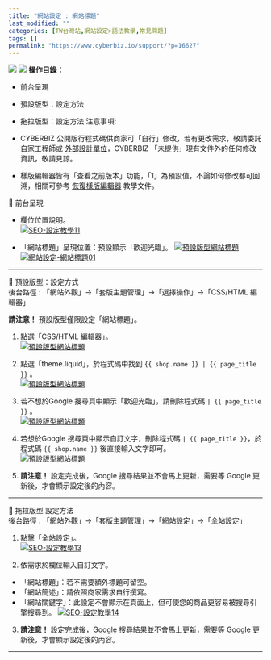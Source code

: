 ```yaml
---
title: "網站設定 : 網站標題"
last_modified: ""
categories: [TW台灣站,網站設定>語法教學,常見問題]
tags: []
permalink: "https://www.cyberbiz.io/support/?p=16627"
---
```


![](https://www.cyberbiz.io/support/wp-content/uploads/適用站別.png)
[![](https://www.cyberbiz.io/support/wp-content/uploads/台灣站.png)](https://www.cyberbiz.io/support/?page_id=2490)
**操作目錄：**

* 前台呈現
* 預設版型：設定方法
* 拖拉版型：設定方法
注意事項:  

* CYBERBIZ 公開版行程式碼供商家可「自行」修改，若有更改需求，敬請委託自家工程師或 [外部設計單位](https://docs.google.com/spreadsheets/d/1uvrqOE10xyMVPvUctgOw9HddT9wbty5ZCNnBQCpmlMI/edit?usp=sharing)，CYBERBIZ 「未提供」現有文件外的任何修改資訊，敬請見諒。 
* 樣版編輯器皆有「查看之前版本」功能，「1」為預設值，不論如何修改都可回溯，相關可參考 [恢復樣版編輯器](https://www.cyberbiz.io/support/?p=16146) 教學文件。 

📌 前台呈現  

* 欄位位置說明。  
[![SEO-設定教學11](https://www.cyberbiz.io/support/wp-content/uploads/SEO-設定教學11.png)](https://www.cyberbiz.io/support/wp-content/uploads/SEO-設定教學11.png)



* 「網站標題」呈現位置：預設顯示「歡迎光臨」。
[![預設版型網站標題](https://www.cyberbiz.co/helpcenter/wp-content/uploads/2019/10/網站搜尋結果的歡迎光臨.png)](https://www.cyberbiz.co/helpcenter/wp-content/uploads/2019/10/網站搜尋結果的歡迎光臨.png)  
[![網站設定-網站標題01](https://www.cyberbiz.io/support/wp-content/uploads/網站設定-網站標題01.png)](https://www.cyberbiz.io/support/wp-content/uploads/網站設定-網站標題01.png)  

* * *


📌 預設版型：設定方式  
後台路徑 :  「網站外觀」→「套版主題管理」→「選擇操作」→「CSS/HTML 編輯器」  

**請注意！** 預設版型僅限設定「網站標題」。  


1. 點選「CSS/HTML 編輯器」。  
[![預設版型網站標題](https://www.cyberbiz.io/helpcenter/wp-content/uploads/預設版型網站標題01.png)](https://www.cyberbiz.io/helpcenter/wp-content/uploads/預設版型網站標題01.png)



2. 點選「theme.liquid」，於程式碼中找到 `{{ shop.name }} | {{ page_title }}` 。  
[![預設版型網站標題](https://www.cyberbiz.io/helpcenter/wp-content/uploads/預設版型網站標題02.png)](https://www.cyberbiz.io/helpcenter/wp-content/uploads/預設版型網站標題02.png)



3. 若不想於Google 搜尋頁中顯示「歡迎光臨」，請刪除程式碼 `| {{ page_title }}` 。  
[![預設版型網站標題](https://www.cyberbiz.co/helpcenter/wp-content/uploads/2019/10/網站搜尋結果的歡迎光臨4.png)](https://www.cyberbiz.co/helpcenter/wp-content/uploads/2019/10/網站搜尋結果的歡迎光臨4.png)



4. 若想於Google 搜尋頁中顯示自訂文字，刪除程式碼 `| {{ page_title }}`，於程式碼 `{{ shop.name }}` 後直接輸入文字即可。  
[![預設版型網站標題](https://www.cyberbiz.co/helpcenter/wp-content/uploads/2019/10/網站搜尋結果的歡迎光臨5.png)](https://www.cyberbiz.co/helpcenter/wp-content/uploads/2019/10/網站搜尋結果的歡迎光臨5.png)



5. **請注意！** 設定完成後，Google 搜尋結果並不會馬上更新，需要等 Google 更新後，才會顯示設定後的內容。

* * *


📌 拖拉版型 設定方法  
後台路徑 :  「網站外觀」→「套版主題管理」→「網站設定」→「全站設定」  


1. 點擊「全站設定」。  
[![SEO-設定教學13](https://www.cyberbiz.io/support/wp-content/uploads/SEO-設定教學13.png)](https://www.cyberbiz.io/support/wp-content/uploads/SEO-設定教學13.png)  


2. 依需求於欄位輸入自訂文字。  

* 「網站標題」：若不需要額外標題可留空。
* 「網站簡述」：請依照商家需求自行撰寫。
* 「網站關鍵字」：此設定不會顯示在頁面上，但可使您的商品更容易被搜尋引擎搜尋到。
[![SEO-設定教學14](https://www.cyberbiz.io/support/wp-content/uploads/SEO-設定教學14.png)](https://www.cyberbiz.io/support/wp-content/uploads/SEO-設定教學14.png)

3. **請注意！** 設定完成後，Google 搜尋結果並不會馬上更新，需要等 Google 更新後，才會顯示設定後的內容。

* * *



